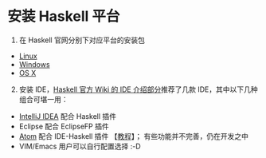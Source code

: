 # 安装 Haskell 平台
1. 在 Haskell 官网分别下对应平台的安装包
  - [Linux](https://www.haskell.org/platform/#linux)
  - [Windows](https://www.haskell.org/platform/#windows)
  - [OS X](https://www.haskell.org/platform/#osx)
2. 安装 IDE，[Haskell 官方 Wiki 的 IDE 介绍部分](https://wiki.haskell.org/IDEs)推荐了几款 IDE，其中以下几种组合可堪一用：
  - [IntelliJ IDEA](https://www.jetbrains.com/idea/) 配合 Haskell 插件
  - Eclipse 配合 EclipseFP 插件
  - [Atom](https://atom.io/) 配合 IDE-Haskell 插件 【[教程](https://atom.io/packages/ide-haskell)】； 有些功能并不完善，仍在开发之中
  - VIM/Emacs 用户可以自行配置选择 :-D
  

